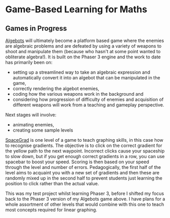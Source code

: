 # Game-Based Learning for Maths

## Games in Progress

[Algebots](https://ghclark2.github.io/AlgebotsPublic/) will ultimately become a platform based game where the enemies are algebraic problems and are defeated by using a variety of weapons to shoot and manipulate them (because who hasn't at some point wanted to obliterate algebra!). It is built on the Phaser 3 engine and the work to date has primarily been on:
- setting up a streamlined way to take an algebraic expression and automatically convert it into an algebot that can be manipulated in the game, 
- correctly rendering the algebot enemies, 
- coding how the various weapons work in the background and
- considering how progression of difficulty of enemies and acquisition of different weapons will work from a teaching and gameplay perspective.

Next stages will involve: 
- animating enemies,
- creating some sample levels

[SpaceGrad](https://ghclark2.github.io/SpaceGradPublic/) is one level of a game to teach graphing skills, in this case how to recognise gradients. The objective is to click on the correct gradient for the yellow path to the next waypoint. Incorrect clicks cause your spaceship to slow down, but if you get enough correct gradients in a row, you can use spacebar to boost your speed. Scoring is then based on your speed through the level and number of errors. Pedagogically, the first half of the level aims to acquaint you with a new set of gradients and then these are randomly mixed up in the second half to prevent students just learning the position to click rather than the actual value.

This was my test project whilst learning Phaser 3, before I shifted my focus back to the Phaser 3 version of my Algebots game above. I have plans for a whole assortment of other levels that would combine with this one to teach most concepts required for linear graphing.